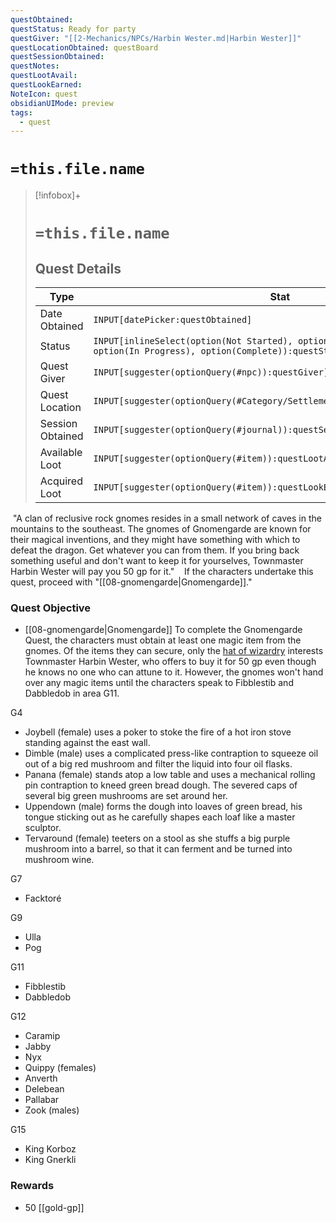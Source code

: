 ```yaml
---
questObtained: 
questStatus: Ready for party
questGiver: "[[2-Mechanics/NPCs/Harbin Wester.md|Harbin Wester]]"
questLocationObtained: questBoard
questSessionObtained: 
questNotes: 
questLootAvail: 
questLookEarned: 
NoteIcon: quest
obsidianUIMode: preview
tags:
  - quest
---
```


# `=this.file.name`

> [!infobox]+
> # `=this.file.name`
> ## Quest Details
> Type |  Stat |
> ---|---|
> Date Obtained | `INPUT[datePicker:questObtained]` |
> Status | `INPUT[inlineSelect(option(Not Started), option(Ready for party), option(In Progress), option(Complete)):questStatus]` |
> Quest Giver | `INPUT[suggester(optionQuery(#npc)):questGiver]` |
> Quest Location | `INPUT[suggester(optionQuery(#Category/Settlement)):questLocationObtained]` |
> Session Obtained | `INPUT[suggester(optionQuery(#journal)):questSessionObtained]` |
> Available Loot | `INPUT[suggester(optionQuery(#item)):questLootAvail]` |
> Acquired Loot | `INPUT[suggester(optionQuery(#item)):questLookEarned]` |

 "A clan of reclusive rock gnomes resides in a small network of caves in the mountains to the southeast. The gnomes of Gnomengarde are known for their magical inventions, and they might have something with which to defeat the dragon. Get whatever you can from them. If you bring back something useful and don't want to keep it for yourselves, Townmaster Harbin Wester will pay you 50 gp for it." 
 
 If the characters undertake this quest, proceed with "[[08-gnomengarde|Gnomengarde]]."

### Quest Objective

- [[08-gnomengarde|Gnomengarde]]
To complete the Gnomengarde Quest, the characters must obtain at least one magic item from the gnomes. Of the items they can secure, only the [hat of wizardry](app://obsidian.md/2-Mechanics/CLI/items/hat-of-wizardry-xge.md) interests Townmaster Harbin Wester, who offers to buy it for 50 gp even though he knows no one who can attune to it. However, the gnomes won't hand over any magic items until the characters speak to Fibblestib and Dabbledob in area G11.

G4
- Joybell (female) uses a poker to stoke the fire of a hot iron stove standing against the east wall.
- Dimble (male) uses a complicated press-like contraption to squeeze oil out of a big red mushroom and filter the liquid into four oil flasks.
- Panana (female) stands atop a low table and uses a mechanical rolling pin contraption to kneed green bread dough. The severed caps of several big green mushrooms are set around her.
- Uppendown (male) forms the dough into loaves of green bread, his tongue sticking out as he carefully shapes each loaf like a master sculptor.
- Tervaround (female) teeters on a stool as she stuffs a big purple mushroom into a barrel, so that it can ferment and be turned into mushroom wine.

G7
* Facktoré

G9
* Ulla
* Pog

G11
- Fibblestib 
- Dabbledob

G12
* Caramip
* Jabby
* Nyx
* Quippy (females)
* Anverth
* Delebean
* Pallabar
* Zook (males)

G15
* King Korboz
* King Gnerkli

### Rewards

- 50 [[gold-gp]]
